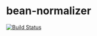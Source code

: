 # bean-normalizer

[![Build Status](https://travis-ci.com/sinuhepop/bean-normalizer.svg?branch=master)](https://travis-ci.com/sinuhepop/bean-normalizer)
